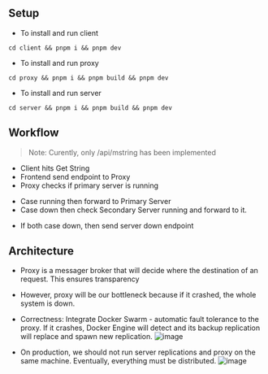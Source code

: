 ## Setup

- To install and run client
```
cd client && pnpm i && pnpm dev
```

- To install and run proxy
```
cd proxy && pnpm i && pnpm build && pnpm dev
```

- To install and run server
```
cd server && pnpm i && pnpm build && pnpm dev
```

## Workflow

> Note: Curently, only /api/mstring has been implemented

- Client hits Get String
- Frontend send endpoint to Proxy
- Proxy checks if primary server is running
+ Case running then forward to Primary Server
+ Case down then check Secondary Server running and forward to it.
- If both case down, then send server down endpoint

## Architecture

- Proxy is a messager broker that will decide where the destination of an request. This ensures transparency
- However, proxy will be our bottleneck because if it crashed, the whole system is down.
- Correctness: Integrate Docker Swarm - automatic fault tolerance to the proxy. If it crashes, Docker Engine will detect and its backup replication will replace and spawn new replication.
![image](https://github.com/Harsh-S7/cpsc559Project/assets/65211251/2ea7745f-d341-41ab-8c37-13dceaf9f48c)

- On production, we should not run server replications and proxy on the same machine. Eventually, everything must be distributed.
![image](https://github.com/Harsh-S7/cpsc559Project/assets/65211251/1f80d766-3b7b-4183-9e19-2faafe37066b)



